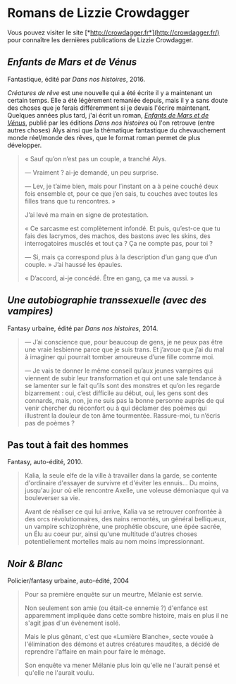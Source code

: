 Romans de Lizzie Crowdagger
===========================

Vous pouvez visiter le site
[*http://crowdagger.fr*](http://crowdagger.fr/) pour connaître les
dernières publications de Lizzie Crowdagger.


*Enfants de Mars et de Vénus*
-----------------------------

Fantastique, édité par *Dans nos histoires*, 2016.

*Créatures de rêve* est une nouvelle qui a été écrite il y a
maintenant un certain temps. Elle a été légèrement remaniée
depuis, mais il y a sans doute des choses que je ferais différemment
si je devais l'écrire maintenant. Quelques années plus tard, j'ai
écrit un roman,
[*Enfants de Mars et de Vénus*](http://dansnoshistoires.org/spip.php?article24),
publié par les éditions *Dans nos histoires* où l'on retrouve (entre
autres choses) Alys ainsi que la thématique fantastique du
chevauchement monde réel/monde des rêves, que le format roman permet
de plus développer.

> « Sauf qu’on n’est pas un couple, a tranché Alys.
> 
> — Vraiment ? ai-je demandé, un peu surprise.
> 
> — Lev, je t’aime bien, mais pour l’instant on a à peine couché deux fois ensemble et, pour ce que j’en sais, tu couches avec toutes les filles trans que tu rencontres. »
> 
> J’ai levé ma main en signe de protestation.
> 
> « Ce sarcasme est complètement infondé. Et puis, qu’est-ce que tu fais des lacrymos, des machos, des bastons avec les skins, des interrogatoires musclés et tout ça ? Ça ne compte pas, pour toi ?
> 
> — Si, mais ça correspond plus à la description d’un gang que d’un couple. »
> J’ai haussé les épaules.
> 
> « D’accord, ai-je concédé. Être en gang, ça me va aussi. »

*Une autobiographie transsexuelle (avec des vampires)*
------------------------------------------------------

Fantasy urbaine, édité par *Dans nos histoires*, 2014.

> — J’ai conscience que, pour beaucoup de gens, je ne peux pas être une vraie lesbienne parce que je suis trans. Et j’avoue que j’ai du mal à imaginer qui pourrait tomber amoureuse d’une fille comme moi.
> 
> — Je vais te donner le même conseil qu’aux jeunes vampires qui
> viennent de subir leur transformation et qui ont une sale tendance à
> se lamenter sur le fait qu’ils sont des monstres et qu’on les regarde
> bizarrement : oui, c’est difficile au début, oui, les gens sont des
> connards, mais, non, je ne suis pas la bonne personne auprès de qui
> venir chercher du réconfort ou à qui déclamer des poèmes qui
> illustrent la douleur de ton âme tourmentée. Rassure-moi, tu n’écris
> pas de poèmes ?

Pas tout à fait des hommes
---------------------------

Fantasy, auto-édité, 2010.

> Kalia, la seule elfe de la ville à travailler dans la garde, se
> contente d'ordinaire d'essayer de survivre et d'éviter les
> ennuis... Du moins, jusqu'au jour où elle rencontre Axelle, une
> voleuse démoniaque qui va bouleverser sa vie. 
> 
> Avant de réaliser ce qui lui arrive, Kalia va se retrouver confrontée
> à des orcs révolutionnaires, des nains remontés, un général
> belliqueux, un vampire schizophrène, une prophétie obscure, une épée
> sacrée, un Élu au coeur pur, ainsi qu'une multitude d'autres choses
> potentiellement mortelles mais au nom moins impressionnant.

*Noir & Blanc*
--------------

Policier/fantasy urbaine, auto-édité, 2004

> Pour sa première enquête sur un meurtre, Mélanie est servie.
> 
> Non seulement son amie (ou était-ce ennemie ?) d'enfance est
> apparemment impliquée dans cette sombre histoire, mais en plus il ne
> s'agit jpas d'un évènement isolé. 
> 
> Mais le plus gênant, c'est que «Lumière Blanche», secte vouée à
> l'élimination des démons et autres créatures maudites, a décidé de
> reprendre l'affaire en main pour faire le ménage. 
> 
> Son enquête va mener Mélanie plus loin qu'elle ne l'aurait pensé et
> qu'elle ne l'aurait voulu.
